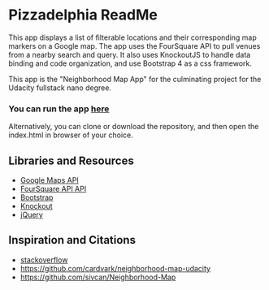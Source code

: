 # Pizzadelphia ReadMe
This app displays a list of filterable locations and their corresponding map
markers on a Google map. The app uses the FourSquare API to pull venues from
a nearby search and query. It also uses KnockoutJS to handle data binding and
code organization, and use Bootstrap 4 as a css framework.

This app is the "Neighborhood Map App" for the culminating project
for the Udacity fullstack nano degree.


### You can run the app [here](https://mittcoats.github.io/pizzadelphia/)
Alternatively, you can clone or download the repository, and then open the
index.html in browser of your choice.


## Libraries and Resources
- [Google Maps API](https://developers.google.com/maps/documentation/javascript/adding-a-google-map)
- [FourSquare API API](https://developer.foursquare.com/docs/)
- [Bootstrap](https://getbootstrap.com/docs/4.0/getting-started/introduction/)
- [Knockout](http://knockoutjs.com/)
- [jQuery](http://api.jquery.com/)


## Inspiration and Citations
- [stackoverflow](www.stackoverflow.com)
- https://github.com/cardvark/neighborhood-map-udacity
- https://github.com/sivcan/Neighborhood-Map
